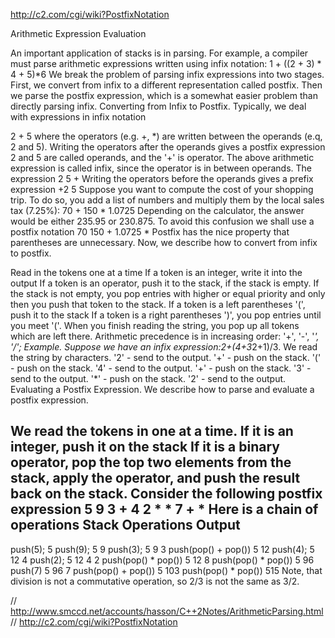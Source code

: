 http://c2.com/cgi/wiki?PostfixNotation

Arithmetic Expression Evaluation

An important application of stacks is in parsing. For example, a compiler must parse arithmetic expressions written using infix notation:
1 + ((2 + 3) * 4 + 5)*6
We break the problem of parsing infix expressions into two stages. First, we convert from infix to a different representation called postfix. Then we parse the postfix expression, which is a somewhat easier problem than directly parsing infix.
Converting from Infix to Postfix. Typically, we deal with expressions in infix notation

2 + 5
where the operators (e.g. +, *) are written between the operands (e.q, 2 and 5). Writing the operators after the operands gives a postfix expression 2 and 5 are called operands, and the '+' is operator. The above arithmetic expression is called infix, since the operator is in between operands. The expression
2 5 +
Writing the operators before the operands gives a prefix expression
+2 5
Suppose you want to compute the cost of your shopping trip. To do so, you add a list of numbers and multiply them by the local sales tax (7.25%):
70 + 150 * 1.0725
Depending on the calculator, the answer would be either 235.95 or 230.875. To avoid this confusion we shall use a postfix notation
70  150 + 1.0725 *
Postfix has the nice property that parentheses are unnecessary.
Now, we describe how to convert from infix to postfix.

Read in the tokens one at a time
If a token is an integer, write it into the output
If a token is an operator, push it to the stack, if the stack is empty. If the stack is not empty, you pop entries with higher or equal priority and only then you push that token to the stack.
If a token is a left parentheses '(', push it to the stack
If a token is a right parentheses ')', you pop entries until you meet '('.
When you finish reading the string, you pop up all tokens which are left there.
Arithmetic precedence is in increasing order: '+', '-', '*', '/';
Example. Suppose we have an infix expression:2+(4+3*2+1)/3. We read the string by characters.
'2' - send to the output.
'+' - push on the stack.
'(' - push on the stack.
'4' - send to the output.
'+' - push on the stack.
'3' - send to the output.
'*' - push on the stack.
'2' - send to the output.
Evaluating a Postfix Expression. We describe how to parse and evaluate a postfix expression.

We read the tokens in one at a time.
If it is an integer, push it on the stack
If it is a binary operator, pop the top two elements from the stack, apply the operator, and push the result back on the stack.
Consider the following postfix expression
5 9 3 + 4 2 * * 7 + *
Here is a chain of operations
Stack Operations              Output
--------------------------------------
push(5);                        5
push(9);                        5 9
push(3);                        5 9 3
push(pop() + pop())             5 12
push(4);                        5 12 4
push(2);                        5 12 4 2
push(pop() * pop())             5 12 8
push(pop() * pop())             5 96
push(7)                         5 96 7
push(pop() + pop())             5 103
push(pop() * pop())             515
Note, that division is not a commutative operation, so 2/3 is not the same as 3/2.


// http://www.smccd.net/accounts/hasson/C++2Notes/ArithmeticParsing.html
// http://c2.com/cgi/wiki?PostfixNotation
